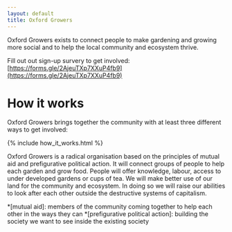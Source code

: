 ```yaml
---
layout: default
title: Oxford Growers
---
```

Oxford Growers exists to connect people to make gardening and growing more social and to help the local community and ecosystem thrive.

Fill out out sign-up survery to get involved: [https://forms.gle/2AjeuTXp7XXuP4fb9](https://forms.gle/2AjeuTXp7XXuP4fb9)

# How it works

Oxford Growers brings together the community with at least three different ways to get involved:

{% include how_it_works.html %}

Oxford Growers is a radical organisation based on the principles of mutual aid and prefigurative political action. It will connect groups of people to help each garden and grow food. People will offer knowledge, labour, access to under developed gardens or cups of tea. We will make better use of our land for the community and ecosystem. In doing so we will raise our abilities to look after each other outside the destructive systems of capitalism.

*[mutual aid]: members of the community coming together to help each other in the ways they can
*[prefigurative political action]: building the society we want to see inside the existing society
